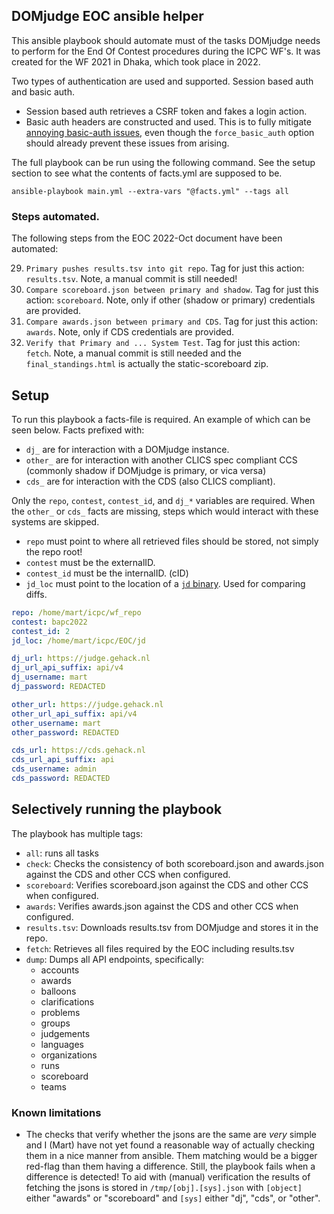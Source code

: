## DOMjudge EOC ansible helper
This ansible playbook should automate must of the tasks DOMjudge needs to perform for the End Of Contest procedures during the ICPC WF's. It was created for the WF 2021 in Dhaka, which took place in 2022.

Two types of authentication are used and supported. Session based auth and basic auth.
 - Session based auth retrieves a CSRF token and fakes a login action.
 - Basic auth headers are constructed and used. This is to fully mitigate [annoying basic-auth issues](https://askubuntu.com/questions/1070838/why-wget-does-not-use-username-and-password-in-url-first-time/1070847#1070847), even though the `force_basic_auth` option should already prevent these issues from arising.

The full playbook can be run using the following command. See the setup section to see what the contents of facts.yml are supposed to be.

```ansible-playbook main.yml --extra-vars "@facts.yml" --tags all```

### Steps automated.
The following steps from the EOC 2022-Oct document have been automated:

29. `Primary pushes results.tsv into git repo`. Tag for just this action: `results.tsv`. Note, a manual commit is still needed!
32. `Compare scoreboard.json between primary and shadow`. Tag for just this action: `scoreboard`. Note, only if other (shadow or primary) credentials are provided.
33. `Compare awards.json between primary and CDS`. Tag for just this action: `awards`. Note, only if CDS credentials are provided.
36. `Verify that Primary and ... System Test`. Tag for just this action: `fetch`. Note, a manual commit is still needed and the `final_standings.html` is actually the static-scoreboard zip.


## Setup
To run this playbook a facts-file is required. An example of which can be seen below. Facts prefixed with:
 - `dj_` are for interaction with a DOMjudge instance.
 - `other_` are for interaction with another CLICS spec compliant CCS (commonly shadow if DOMjudge is primary, or vica versa)
 - `cds_` are for interaction with the CDS (also CLICS compliant).

Only the `repo`, `contest`, `contest_id`, and `dj_*` variables are required. When the `other_` or `cds_` facts are missing, steps which would interact with these systems are skipped.

- `repo` must point to where all retrieved files should be stored, not simply the repo root!
- `contest` must be the externalID.
- `contest_id` must be the internalID. (cID)
- `jd_loc` must point to the location of a [`jd` binary](https://github.com/josephburnett/jd/releases/tag/v1.6.1). Used for comparing diffs.

```yaml
repo: /home/mart/icpc/wf_repo
contest: bapc2022
contest_id: 2
jd_loc: /home/mart/icpc/EOC/jd

dj_url: https://judge.gehack.nl
dj_url_api_suffix: api/v4
dj_username: mart
dj_password: REDACTED

other_url: https://judge.gehack.nl
other_url_api_suffix: api/v4
other_username: mart
other_password: REDACTED

cds_url: https://cds.gehack.nl
cds_url_api_suffix: api
cds_username: admin
cds_password: REDACTED
```

## Selectively running the playbook
The playbook has multiple tags:
 - `all`: runs all tasks
 - `check`: Checks the consistency of both scoreboard.json and awards.json against the CDS and other CCS when configured.
 - `scoreboard`: Verifies scoreboard.json against the CDS and other CCS when configured.
 - `awards`: Verifies awards.json against the CDS and other CCS when configured.
 - `results.tsv`: Downloads results.tsv from DOMjudge and stores it in the repo.
 - `fetch`: Retrieves all files required by the EOC including results.tsv
 - `dump`: Dumps all API endpoints, specifically:
   - accounts
   - awards
   - balloons
   - clarifications
   - problems
   - groups
   - judgements
   - languages
   - organizations
   - runs
   - scoreboard
   - teams

### Known limitations
 - The checks that verify whether the jsons are the same are *very* simple and I (Mart) have not yet found a reasonable way of actually checking them in a nice manner from ansible. Them matching would be a bigger red-flag than them having a difference. Still, the playbook fails when a difference is detected! To aid with (manual) verification the results of fetching the jsons is stored in `/tmp/[obj].[sys].json` with `[object]` either "awards" or "scoreboard" and `[sys]` either "dj", "cds", or "other".
